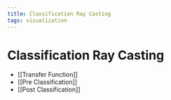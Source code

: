 ```yaml
---
title: Classification Ray Casting
tags: visualization
---
```


# Classification Ray Casting
- [[Transfer Function]]
- [[Pre Classification]]
- [[Post Classification]]












